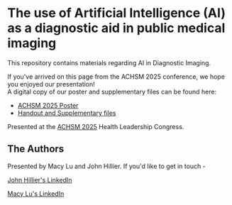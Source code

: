 # The use of Artificial Intelligence (AI) as a diagnostic aid in public medical imaging​
This repository contains materials regarding AI in Diagnostic Imaging.

If you've arrived on this page from the ACHSM 2025 conference, we hope you enjoyed our presentation!  
A digital copy of our poster and supplementary files can be found here:
 - [ACHSM 2025 Poster](https://github.com/HilliJ/MedicalImagingAI/blob/main/ACHSM2025/ACHSM2025_AI_In_Medical_Imaging.jpg)
 - [Handout and Supplementary files](https://github.com/HilliJ/MedicalImagingAI/blob/main/ACHSM2025/)

Presented at the [ACHSM 2025](https://www.achsm.org.au/events/2025-congress-darwin/) Health Leadership Congress.

## The Authors
Presented by Macy Lu and John Hillier.
If you'd like to get in touch -

[John Hillier's LinkedIn](https://www.linkedin.com/in/john-hillier-ba0287308/)

[Macy Lu's LinkedIn](https://www.linkedin.com/in/macy-lu-91278925b/)
